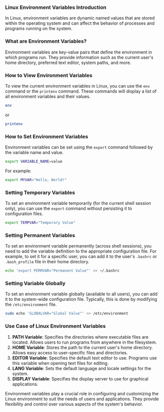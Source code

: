 ### Linux Environment Variables Introduction

In Linux, environment variables are dynamic named values that are stored within the operating system and can affect the behavior of processes and programs running on the system.

### What are Environment Variables?

Environment variables are key-value pairs that define the environment in which programs run. They provide information such as the current user's home directory, preferred text editor, system paths, and more.

### How to View Environment Variables

To view the current environment variables in Linux, you can use the `env` command or the `printenv` command. These commands will display a list of all environment variables and their values.

```bash
env
```

or

```bash
printenv
```

### How to Set Environment Variables

Environment variables can be set using the `export` command followed by the variable name and value.

```bash
export VARIABLE_NAME=value
```

For example:

```bash
export MYVAR="Hello, World!"
```

### Setting Temporary Variables

To set an environment variable temporarily (for the current shell session only), you can use the `export` command without persisting it to configuration files.

```bash
export TEMPVAR="Temporary Value"
```

### Setting Permanent Variables

To set an environment variable permanently (across shell sessions), you need to add the variable definition to the appropriate configuration file. For example, to set it for a specific user, you can add it to the user's `.bashrc` or `.bash_profile` file in their home directory.

```bash
echo 'export PERMVAR="Permanent Value"' >> ~/.bashrc
```

### Setting Variable Globally

To set an environment variable globally (available to all users), you can add it to the system-wide configuration file. Typically, this is done by modifying the `/etc/environment` file.

```bash
sudo echo 'GLOBALVAR="Global Value"' >> /etc/environment
```

### Use Case of Linux Environment Variables

1. **PATH Variable**: Specifies the directories where executable files are located. Allows users to run programs from anywhere in the filesystem.
2. **HOME Variable**: Stores the path to the current user's home directory. Allows easy access to user-specific files and directories.
3. **EDITOR Variable**: Specifies the default text editor to use. Programs use this variable when opening text files for editing.
4. **LANG Variable**: Sets the default language and locale settings for the system.
5. **DISPLAY Variable**: Specifies the display server to use for graphical applications.

Environment variables play a crucial role in configuring and customizing the Linux environment to suit the needs of users and applications. They provide flexibility and control over various aspects of the system's behavior.
